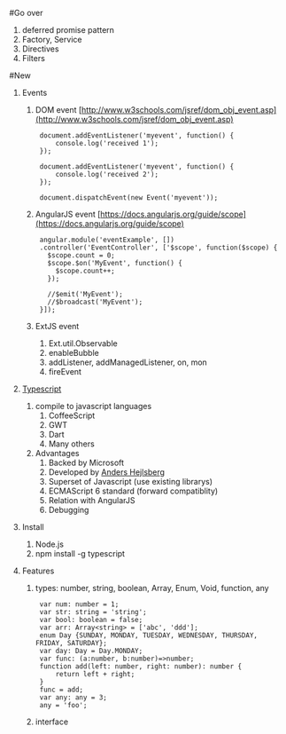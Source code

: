 #Go over
1. deferred promise pattern
1. Factory, Service
1. Directives
1. Filters

#New
1. Events
	1. DOM event [http://www.w3schools.com/jsref/dom_obj_event.asp](http://www.w3schools.com/jsref/dom_obj_event.asp)

			document.addEventListener('myevent', function() {
  				console.log('received 1');
			});

			document.addEventListener('myevent', function() {
  				console.log('received 2');
			});
			
			document.dispatchEvent(new Event('myevent'));
			
	1. AngularJS event [https://docs.angularjs.org/guide/scope](https://docs.angularjs.org/guide/scope)

			angular.module('eventExample', [])
			.controller('EventController', ['$scope', function($scope) {
			  $scope.count = 0;
			  $scope.$on('MyEvent', function() {
			    $scope.count++;
			  });
			  
			  //$emit('MyEvent');
      		  //$broadcast('MyEvent');
			}]);
	1. ExtJS event
		1. Ext.util.Observable
		1. enableBubble
		1. addListener, addManagedListener, on, mon
		1. fireEvent

1. [Typescript](http://www.typescriptlang.org/)
	1. compile to javascript languages
		1. CoffeeScript
		1. GWT
		1. Dart
		1. Many others
	1. Advantages
		1. Backed by Microsoft
		1. Developed by [Anders Hejlsberg](http://en.wikipedia.org/wiki/Anders_Hejlsberg)
		1. Superset of Javascript (use existing librarys)
		1. ECMAScript 6 standard (forward compatiblity)
		1. Relation with AngularJS
		1. Debugging
1. Install
	1. Node.js
	1. npm install -g typescript
1. Features
	1. types: number, string, boolean, Array, Enum, Void, function, any

			var num: number = 1;
			var str: string = 'string';
			var bool: boolean = false;
			var arr: Array<string> = ['abc', 'ddd'];
			enum Day {SUNDAY, MONDAY, TUESDAY, WEDNESDAY, THURSDAY, FRIDAY, SATURDAY};
			var day: Day = Day.MONDAY;
			var func: (a:number, b:number)=>number;
			function add(left: number, right: number): number {
				return left + right;
			}
			func = add;
			var any: any = 3;
			any = 'foo';

	1. interface
